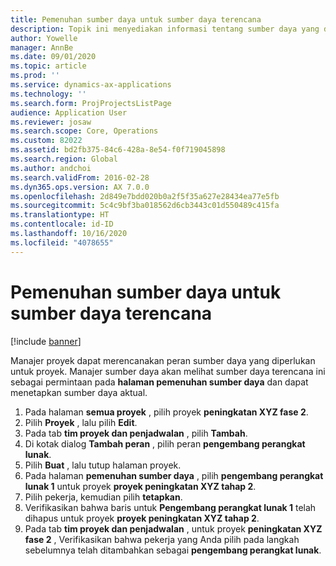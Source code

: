 ```yaml
---
title: Pemenuhan sumber daya untuk sumber daya terencana
description: Topik ini menyediakan informasi tentang sumber daya yang direncanakan untuk proyek.
author: Yowelle
manager: AnnBe
ms.date: 09/01/2020
ms.topic: article
ms.prod: ''
ms.service: dynamics-ax-applications
ms.technology: ''
ms.search.form: ProjProjectsListPage
audience: Application User
ms.reviewer: josaw
ms.search.scope: Core, Operations
ms.custom: 82022
ms.assetid: bd2fb375-84c6-428a-8e54-f0f719045898
ms.search.region: Global
ms.author: andchoi
ms.search.validFrom: 2016-02-28
ms.dyn365.ops.version: AX 7.0.0
ms.openlocfilehash: 2d849e7bdd020b0a2f5f35a627e28434ea77e5fb
ms.sourcegitcommit: 5c4c9bf3ba018562d6cb3443c01d550489c415fa
ms.translationtype: HT
ms.contentlocale: id-ID
ms.lasthandoff: 10/16/2020
ms.locfileid: "4078655"
---
```

# <a name="resource-fulfillment-for-planned-resources"></a>Pemenuhan sumber daya untuk sumber daya terencana

[!include [banner](../includes/banner.md)]

Manajer proyek dapat merencanakan peran sumber daya yang diperlukan untuk proyek. Manajer sumber daya akan melihat sumber daya terencana ini sebagai permintaan pada **halaman pemenuhan sumber daya** dan dapat menetapkan sumber daya aktual.

1. Pada halaman **semua proyek** , pilih proyek **peningkatan XYZ fase 2**.
2. Pilih **Proyek** , lalu pilih **Edit**.
3. Pada tab **tim proyek dan penjadwalan** , pilih **Tambah**.
4. Di kotak dialog **Tambah peran** , pilih peran **pengembang perangkat lunak**.
5. Pilih **Buat** , lalu tutup halaman proyek.
6. Pada halaman **pemenuhan sumber daya** , pilih **pengembang perangkat lunak 1** untuk proyek **proyek peningkatan XYZ tahap 2**.
7. Pilih pekerja, kemudian pilih **tetapkan**.
8. Verifikasikan bahwa baris untuk **Pengembang perangkat lunak 1** telah dihapus untuk proyek **proyek peningkatan XYZ tahap 2**.
9. Pada tab **tim proyek dan penjadwalan** , untuk proyek **peningkatan XYZ fase 2** , Verifikasikan bahwa pekerja yang Anda pilih pada langkah sebelumnya telah ditambahkan sebagai **pengembang perangkat lunak**.
